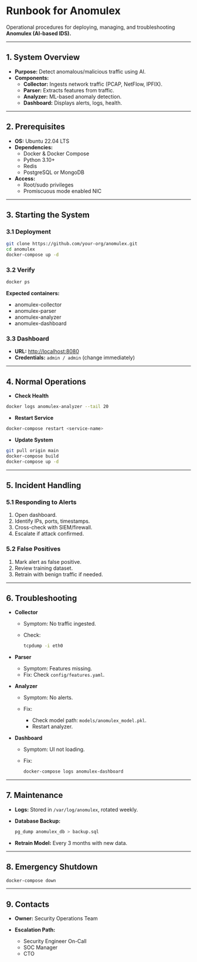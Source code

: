 # Runbook for Anomulex

Operational procedures for deploying, managing, and troubleshooting **Anomulex (AI-based IDS).**

---

## 1. System Overview

- **Purpose:** Detect anomalous/malicious traffic using AI.  
- **Components:**
  - **Collector:** Ingests network traffic (PCAP, NetFlow, IPFIX).  
  - **Parser:** Extracts features from traffic.  
  - **Analyzer:** ML-based anomaly detection.  
  - **Dashboard:** Displays alerts, logs, health.  

---

## 2. Prerequisites

- **OS:** Ubuntu 22.04 LTS  
- **Dependencies:**
  - Docker & Docker Compose  
  - Python 3.10+  
  - Redis  
  - PostgreSQL or MongoDB  
- **Access:**
  - Root/sudo privileges  
  - Promiscuous mode enabled NIC  

---

## 3. Starting the System

### 3.1 Deployment
```bash
git clone https://github.com/your-org/anomulex.git
cd anomulex
docker-compose up -d
````

### 3.2 Verify

```bash
docker ps
```

**Expected containers:**

* anomulex-collector
* anomulex-parser
* anomulex-analyzer
* anomulex-dashboard

### 3.3 Dashboard

* **URL:** [http://localhost:8080](http://localhost:8080)
* **Credentials:** `admin / admin` (change immediately)

---

## 4. Normal Operations

* **Check Health**

```bash
docker logs anomulex-analyzer --tail 20
```

* **Restart Service**

```bash
docker-compose restart <service-name>
```

* **Update System**

```bash
git pull origin main
docker-compose build
docker-compose up -d
```

---

## 5. Incident Handling

### 5.1 Responding to Alerts

1. Open dashboard.
2. Identify IPs, ports, timestamps.
3. Cross-check with SIEM/firewall.
4. Escalate if attack confirmed.

### 5.2 False Positives

1. Mark alert as false positive.
2. Review training dataset.
3. Retrain with benign traffic if needed.

---

## 6. Troubleshooting

* **Collector**

  * Symptom: No traffic ingested.
  * Check:

    ```bash
    tcpdump -i eth0
    ```

* **Parser**

  * Symptom: Features missing.
  * Fix: Check `config/features.yaml`.

* **Analyzer**

  * Symptom: No alerts.
  * Fix:

    * Check model path: `models/anomulex_model.pkl`.
    * Restart analyzer.

* **Dashboard**

  * Symptom: UI not loading.
  * Fix:

    ```bash
    docker-compose logs anomulex-dashboard
    ```

---

## 7. Maintenance

* **Logs:** Stored in `/var/log/anomulex`, rotated weekly.
* **Database Backup:**

  ```bash
  pg_dump anomulex_db > backup.sql
  ```
* **Retrain Model:** Every 3 months with new data.

---

## 8. Emergency Shutdown

```bash
docker-compose down
```

---

## 9. Contacts

* **Owner:** Security Operations Team
* **Escalation Path:**

  * Security Engineer On-Call
  * SOC Manager
  * CTO

```

